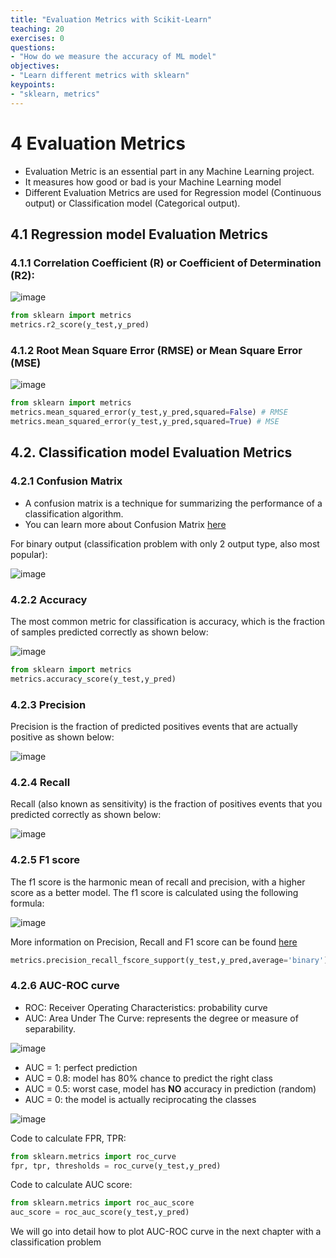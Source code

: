 ```yaml
---
title: "Evaluation Metrics with Scikit-Learn"
teaching: 20
exercises: 0
questions:
- "How do we measure the accuracy of ML model"
objectives:
- "Learn different metrics with sklearn"
keypoints:
- "sklearn, metrics"
---
```


# 4 Evaluation Metrics

- Evaluation Metric is an essential part in any Machine Learning project.
- It measures how good or bad is your Machine Learning model
- Different Evaluation Metrics are used for Regression model (Continuous output) or Classification model (Categorical output).

## 4.1 Regression model Evaluation Metrics

### 4.1.1 Correlation Coefficient (R) or Coefficient of Determination (R2):

![image](https://user-images.githubusercontent.com/43855029/120700259-72274900-c47f-11eb-8959-a4bbe4eafccc.png)

```python
from sklearn import metrics
metrics.r2_score(y_test,y_pred)
```

### 4.1.2 Root Mean Square Error (RMSE) or Mean Square Error (MSE)

![image](https://user-images.githubusercontent.com/43855029/120700533-c5010080-c47f-11eb-8050-b1cd8c63746e.png)

```python
from sklearn import metrics
metrics.mean_squared_error(y_test,y_pred,squared=False) # RMSE
metrics.mean_squared_error(y_test,y_pred,squared=True) # MSE
```

## 4.2. Classification model Evaluation Metrics

### 4.2.1 Confusion Matrix
- A confusion matrix is a technique for summarizing the performance of a classification algorithm.
- You can learn more about Confusion Matrix [here](https://www.analyticsvidhya.com/blog/2020/04/confusion-matrix-machine-learning/)

For binary output (classification problem with only 2 output type, also most popular):

![image](https://user-images.githubusercontent.com/43855029/120687356-efe35880-c46f-11eb-950f-5feef237a4c1.png)

### 4.2.2 Accuracy

The most common metric for classification is accuracy, which is the fraction of samples predicted correctly as shown below:

![image](https://user-images.githubusercontent.com/43855029/120700619-dea24800-c47f-11eb-81c4-df090cad93da.png)

```python
from sklearn import metrics
metrics.accuracy_score(y_test,y_pred)
```

### 4.2.3 Precision 

Precision is the fraction of predicted positives events that are actually positive as shown below:

![image](https://user-images.githubusercontent.com/43855029/120700808-1c9f6c00-c480-11eb-9ec8-597d02a76a94.png)

### 4.2.4 Recall

Recall (also known as sensitivity) is the fraction of positives events that you predicted correctly as shown below:

![image](https://user-images.githubusercontent.com/43855029/120700754-07c2d880-c480-11eb-81e1-7c7926452346.png)


### 4.2.5 F1 score

The f1 score is the harmonic mean of recall and precision, with a higher score as a better model. The f1 score is calculated using the following formula:

![image](https://user-images.githubusercontent.com/43855029/120701061-6ee08d00-c480-11eb-9ab1-71d905e6a491.png)

More information on Precision, Recall and F1 score can be found [here](https://scikit-learn.org/stable/modules/generated/sklearn.metrics.precision_recall_fscore_support.html)

```python
metrics.precision_recall_fscore_support(y_test,y_pred,average='binary')
```

### 4.2.6 AUC-ROC curve
- ROC: Receiver Operating Characteristics:  probability curve
- AUC: Area Under The Curve: represents the degree or measure of separability.
 
![image](https://user-images.githubusercontent.com/43855029/120698991-ccbfa580-c47d-11eb-9f11-6e2acb00d46d.png)

  - AUC = 1:   perfect prediction
  - AUC = 0.8: model has 80% chance to predict the right class
  - AUC = 0.5: worst case, model has **NO** accuracy in prediction (random)
  - AUC = 0:   the model is actually reciprocating the classes
  
![image](https://user-images.githubusercontent.com/43855029/120699552-84ed4e00-c47e-11eb-8089-54158439ad6f.png)

Code to calculate FPR, TPR:

```python
from sklearn.metrics import roc_curve
fpr, tpr, thresholds = roc_curve(y_test,y_pred)
```

Code to calculate AUC score:

```python
from sklearn.metrics import roc_auc_score
auc_score = roc_auc_score(y_test,y_pred)
```

We will go into detail how to plot AUC-ROC curve in the next chapter with a classification problem
